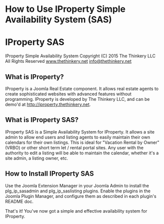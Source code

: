 How to Use IProperty Simple Availability System (SAS)
=====================================================

# IProperty SAS
IProperty Simple Availability System
Copyright (C) 2015 The Thinkery LLC 
All Rights Reserved
www.thethinkery.net
info@thethinkery.net

What is IProperty?
------------------
IProperty is a Joomla Real Estate component. It allows real estate agents to create sophisticated websites with advanced features without programming.
IProperty is developed by The Thinkery LLC, and can be demo'd at http://iproperty.thethinkery.net.

What is IProperty SAS?
----------------------
IProperty SAS is a Simple Availability System for IProperty. It allows a site admin to allow end users and listing agents to easily maintain their own calendars for their own listings.
This is ideal for "Vacation Rental by Owner" (VRBO) or other short term let / rental portal sites. 
Any user with the authority to edit a listing will be able to maintain the calendar, whether it's a site admin, a listing owner, etc.

How to Install IProperty SAS
----------------------------
Use the Joomla Extension Manager in your Joomla Admin to install the plg_ip_sasadmin and plg_ip_saslisting plugins. 
Enable the plugins in the Joomla Plugin Manager, and configure them as described in each plugin's README doc.

That's it! You've now got a simple and effective availability system for IProperty.
